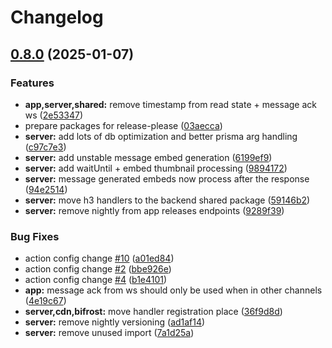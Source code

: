 # Changelog

## [0.8.0](https://github.com/werdoxdev/huginn/compare/server@v0.7.0...server@v0.8.0) (2025-01-07)


### Features

* **app,server,shared:** remove timestamp from read state + message ack ws ([2e53347](https://github.com/werdoxdev/huginn/commit/2e53347aadde0f28a623b9c2fac94c6ede034efe))
* prepare packages for release-please ([03aecca](https://github.com/werdoxdev/huginn/commit/03aeccaf204a18a4b0f4764689623806f3d7b1fd))
* **server:** add lots of db optimization and better prisma arg handling ([c97c7e3](https://github.com/werdoxdev/huginn/commit/c97c7e3970fc8db980bf760852850d9c75928484))
* **server:** add unstable message embed generation ([6199ef9](https://github.com/werdoxdev/huginn/commit/6199ef94237d130eebac8eca0a15239af074fc54))
* **server:** add waitUntil + embed thumbnail processing ([9894172](https://github.com/werdoxdev/huginn/commit/9894172f16722ee64151fd068b3b129f0b259f0a))
* **server:** message generated embeds now process after the response ([94e2514](https://github.com/werdoxdev/huginn/commit/94e2514289d6e4a11595dd86d829b57eaa7844f6))
* **server:** move h3 handlers to the backend shared package ([59146b2](https://github.com/werdoxdev/huginn/commit/59146b22cac518e3aafbd51b150f41650fe9a14d))
* **server:** remove nightly from app releases endpoints ([9289f39](https://github.com/werdoxdev/huginn/commit/9289f39e2a99ccdcc744ba8a0c63509eb791aa2d))


### Bug Fixes

* action config change [#10](https://github.com/werdoxdev/huginn/issues/10) ([a01ed84](https://github.com/werdoxdev/huginn/commit/a01ed84645f931bd09fd2351df72c089547ddd9d))
* action config change [#2](https://github.com/werdoxdev/huginn/issues/2) ([bbe926e](https://github.com/werdoxdev/huginn/commit/bbe926e2b8a68a3a876f1b5422111c5ff0d3c93d))
* action config change [#4](https://github.com/werdoxdev/huginn/issues/4) ([b1e4101](https://github.com/werdoxdev/huginn/commit/b1e4101f5d89d4f3c8997152163e53b3a59cc072))
* **app:** message ack from ws should only be used when in other channels ([4e19c67](https://github.com/werdoxdev/huginn/commit/4e19c674cf2331ee1a80855789a5b208d5387164))
* **server,cdn,bifrost:** move handler registration place ([36f9d8d](https://github.com/werdoxdev/huginn/commit/36f9d8d005f94509c5e23b52e9a84344db335fcb))
* **server:** remove nightly versioning ([ad1af14](https://github.com/werdoxdev/huginn/commit/ad1af146be6e778f146c2fbfb5a439d838f20779))
* **server:** remove unused import ([7a1d25a](https://github.com/werdoxdev/huginn/commit/7a1d25a3b01c92e621c6c0a423b00437fb20c7c1))
